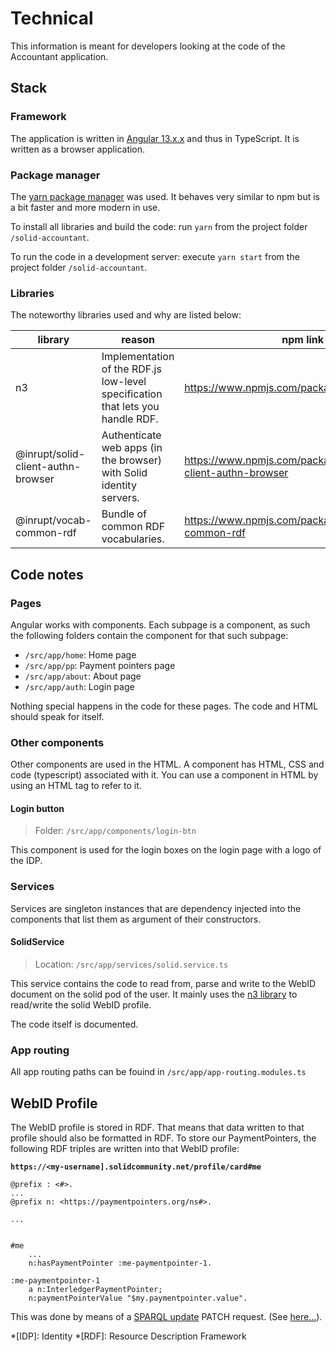 # Technical

This information is meant for developers looking at the code of the Accountant application.

## Stack

### Framework

The application is written in [Angular 13.x.x](https://angular.io) and thus in TypeScript. It is written as a browser application.

### Package manager

The [yarn package manager](https://yarnpkg.com/) was used. It behaves very similar to npm but is a bit faster and more modern in use.

To install all libraries and build the code: run `yarn` from the project folder `/solid-accountant`.

To run the code in a development server: execute `yarn start` from the project folder `/solid-accountant`.

### Libraries

The noteworthy libraries used and why are listed below:

library |  reason | npm link
--------|---------|----------
n3 | Implementation of the RDF.js low-level specification that lets you handle RDF. | https://www.npmjs.com/package/n3
@inrupt/solid-client-authn-browser |  Authenticate web apps (in the browser) with Solid identity servers. | https://www.npmjs.com/package/@inrupt/solid-client-authn-browser
@inrupt/vocab-common-rdf |  Bundle of common RDF vocabularies. | https://www.npmjs.com/package/@inrupt/vocab-common-rdf

## Code notes

### Pages

Angular works with components. Each subpage is a component, as such the following folders contain the component for that such subpage:

  * `/src/app/home`: Home page
  * `/src/app/pp`: Payment pointers page
  * `/src/app/about`: About page
  * `/src/app/auth`: Login page

Nothing special happens in the code for these pages. The code and HTML should speak for itself.

### Other components

Other components are used in the HTML. A component has HTML, CSS and code (typescript) associated with it. You can use a component in HTML by using an HTML tag to refer to it.

#### Login button

> Folder: `/src/app/components/login-btn`

This component is used for the login boxes on the login page with a logo of the IDP.

### Services

Services are singleton instances that are dependency injected into the components that list them as argument of their constructors.

#### SolidService

> Location: `/src/app/services/solid.service.ts`

This service contains the code to read from, parse and write to the WebID document on the solid pod of the user. It mainly uses the [n3 library](#libraries) to read/write the solid WebID profile.

The code itself is documented.

### App routing

All app routing paths can be fouind in `/src/app/app-routing.modules.ts`

## WebID Profile

The WebID profile is stored in RDF. That means that data written to that profile should also be formatted in RDF. To store our PaymentPointers, the following RDF triples are written into that WebID profile:

**`https://<my-username].solidcommunity.net/profile/card#me`**
```
@prefix : <#>.
...
@prefix n: <https://paymentpointers.org/ns#>.

...


#me 
    ...
    n:hasPaymentPointer :me-paymentpointer-1.

:me-paymentpointer-1 
    a n:InterledgerPaymentPointer;
    n:paymentPointerValue "$my.paymentpointer.value".

```

This was done by means of a [SPARQL update](https://www.w3.org/TR/sparql11-update/) PATCH request. (See [here...](https://github.com/solid/solid-spec/blob/master/api-rest.md#alternative-using-sparql-1)).

*[IDP]: Identity
*[RDF]: Resource Description Framework